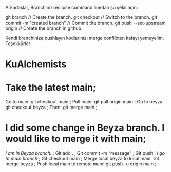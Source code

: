 Arkadaşlar,
Branchinizi eclipse command linedan şu şekil açın:

git branch <branchname> // Create the branch.
git checkout <branchname> // Switch to the branch.
git commit -m "created branch" // Commit the branch.
git push --set-upstream origin <branchname> // Create the branch in github.

Kendi branchinize pushlayın kodlarınızı merge conflicten kafayı yemeyelim.
Teşekkürler
# KuAlchemists

# Take the latest main;
Go to main: git checkout main ;
Pull main: git pull origin main ;
Go to beyza: git checkout beyza ;
Then: git merge main ;

# I did some change in Beyza branch. I would like to merge it with main;
*I am in Beyza branch:* ;
Git add . ;
Git commit -m “message” ;
Git push ;
*I go to main branch* ;
Git checkout main ;
Merge local beyza to local main: Git merge beyza ;
Push local main to remote main: git push -u origin main ;
